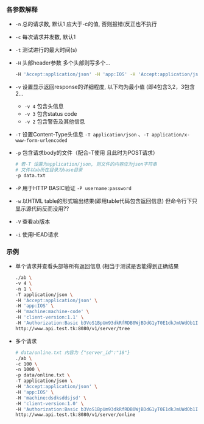### 各参数解释

* `-n` 总的请求数, 默认1 应大于-c的值, 否则报错(反正也不执行

* `-c` 每次请求并发数, 默认1

* `-t` 测试进行的最大时间(s)

* `-H` 头部header参数 多个头部则写多个...
    ```bash
    -H 'Accept:application/json' -H 'app:IOS' -H 'Accept:application/json'
    ```

* `-v` 设置显示返回response的详细程度, 以下均为最小值 (即4包含3,2，3包含2...
    * `-v 4` 包含头信息
    * `-v 3` 包含status code
    * `-v 2` 包含警告及其他信息

* `-T` 设置Content-Type头信息 `-T application/json` 、`-T application/x-www-form-urlencoded`

* `-p` 包含请求body的文件（配合-T使用 且此时为POST请求）
    ```bash
    # 若-T 设置为application/json, 则文件的内容应为json字符串
    # 文件以ab所在目录为base目录
    -p data.txt 
    ```

* `-P` 用于HTTP BASIC验证 `-P username:password`
* `-w` 以HTML table的形式输出结果(即用table代码包含返回信息) 但命令行下只显示源代码反而没用??
* `-V` 查看ab版本
* `-i` 使用HEAD请求

### 示例

* 单个请求并查看头部等所有返回信息 (相当于测试是否能得到正确结果
    ```bash
    ./ab \
    -v 4 \
    -n 1 \
    -T application/json \
    -H 'Accept:application/json' \
    -H 'app:IOS' \
    -H 'machine:machine-code' \
    -H 'client-version:1.1' \
    -H 'Authorization:Basic b3VoS1BpUm93dkRfRDB0WjBDdG1yT0E1dkJmUWdOb1I5' \
    http://www.api.test.tk:8080/v1/server/tree
    ```

* 多个请求
    ```bash
    # data/online.txt 内容为 {"server_id":"18"}
    ./ab \
    -c 100 \
    -n 1000 \
    -p data/online.txt \
    -T application/json \
    -H 'Accept:application/json' \
    -H 'app:IOS' \
    -H 'machine:dsdksddsjsd' \
    -H 'client-version:1.0' \
    -H 'Authorization:Basic b3VoS1BpUm93dkRfRDB0WjBDdG1yT0E1dkJmUWdOb1I5' \
    http://www.api.test.tk:8080/v1/server/online
    ```